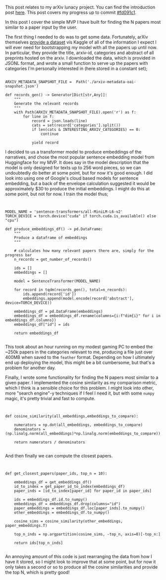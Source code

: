 This post relates to my arXiv lunacy project. You can find the introduction post [here](https://jimbarrett.phd/blog/6). This post covers my progress up to commit [#fd091c1](https://github.com/jimbarrett27/arxiv-lunacy/commit/fd091c1d737ef458145dbd2b40408ba600d2bd5f).

In this post I cover the simple MVP I have built for finding the N papers most similar to a paper input by the user.

The first thing I needed to do was to get some data. Fortunately, arXiv themselves [provide a dataset](https://www.kaggle.com/datasets/Cornell-University/arxiv) vis Kaggle of all of the information I expect I will ever need for bootstrapping my model with all the papers up until now. In particular, they provide the title, arxiv-id, categories and abstract of all preprints hosted on the arxiv. I downloaded the data, which is provided in JSONL format, and wrote a small function to serve up the papers with categories I'm personally interested in (here stored in a constant set); 

<pre><code class="language-python" style="text-align: left;">
ARXIV_METADATA_SNAPSHOT_FILE =  Path('./arxiv-metadata-oai-snapshot.json')

def records_gen() -> Generator[Dict[str,Any]]:
    """
    Generate the relevant records
    """
    with Path(ARXIV_METADATA_SNAPSHOT_FILE).open('r') as f:
        for line in f:
            record = json.loads(line)
            cats = set(record['categories'].split())
            if len(cats & INTERESTING_ARXIV_CATEGORIES) == 0:
                continue

            yield record
</code></pre>

I decided to us a transformer model to produce embeddings of the narratives, and chose the most popular sentence embedding model from Huggingface for my MVP. It does say in the model description that the model is only designed for texts up to 256 word pieces, so we can undoubtedly do better at some point, but for now it's good enough. I did look into using one of Google's cloud based models for sentence embedding, but a back of the envelope calculation suggested it would be approximately $30 to produce the initial embeddings. I might do this at some point, but not for now. I train the model thus;

<pre><code class="language-python" style="text-align: left;">

MODEL_NAME = 'sentence-transformers/all-MiniLM-L6-v2'
TORCH_DEVICE = torch.device("cuda" if torch.cuda.is_available() else "cpu")

def produce_embeddings_df() -> pd.DataFrame:
    """
    Produce a dataframe of embeddings
    """

    # calculates how many relevant papers there are, simply for the progress bar
    n_records = get_number_of_records()

    ids = []
    embeddings = []

    model = SentenceTransformer(MODEL_NAME)

    for record in tqdm(records_gen(), total=n_records):
        ids.append(record['id'])
        embeddings.append(model.encode(record['abstract'], device=TORCH_DEVICE))

    embeddings_df = pd.DataFrame(embeddings)
    embeddings_df = embeddings_df.rename(columns={i:f"dim{i}" for i in embeddings_df.columns})
    embeddings_df["id"] = ids

    return embeddings_df

</code></pre>

This took about an hour running on my modest gaming PC to embed the ~250k papers in the categories relevant to me, producing a file just over 400MB when saved to the `feather` format. Depending on how I ultimately end up deploying the model, this might be a bit cumbersome, but that's a problem for another day.

Finally, I wrote some functionality for finding the N papers most similar to a given paper. I implemented the cosine similarity as my comparison metric, which I think is a sensible choice for this problem. I might look into other, more "search engine"-y techniques if I feel I need it, but with some `numpy` magic, it's pretty trivial and fast to compute.

<pre><code class="language-python" style="text-align: left;">

def cosine_similarity(all_embeddings,embeddings_to_compare):
    
    numerators = np.dot(all_embeddings, embeddings_to_compare)
    denominators = (np.linalg.norm(all_embeddings)*np.linalg.norm(embeddings_to_compare))

    return numerators / denominators

</code></pre>

And then finally we can compute the closest papers.

<pre><code class="language-python" style="text-align: left;">

def get_closest_papers(paper_ids, top_n = 10):
    
    embeddings_df = get_embeddings_df()
    id_to_index = get_paper_id_to_index(embeddings_df)
    paper_inds = [id_to_index[paper_id] for paper_id in paper_ids]
    
    ids = embeddings_df.id.to_numpy()
    embeddings_df = embeddings_df.drop(columns="id")
    paper_embeddings = embeddings_df.loc[paper_inds].to_numpy()
    other_embeddings = embeddings_df.to_numpy()
    
    cosine_sims = cosine_similarity(other_embeddings, paper_embeddings.T)
    
    top_n_inds = np.argpartition(cosine_sims, -top_n, axis=0)[-top_n:]
    
    return ids[top_n_inds]

</code></pre>

An annoying amount of this code is just rearranging the data from how I have it stored, so I might look to improve that at some point, but for now it only takes a second or so to produce all the cosine similarities and provide the top N, which is pretty good!
